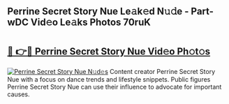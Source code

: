 ## Perrine Secret Story Nue Le𝚊k𝚎d N𝚞𝚍e - Part-wDC Vid𝚎o Le𝚊ks Photos 70ruK

# <h2><a href="http://fb5133u.evod.top/?m=Perrine+Secret+Story+Nue">🔗 👉🔴 Perrine Secret Story Nue Vid𝚎o Ph𝚘t𝚘s</a></h2>

[![Perrine Secret Story Nue N𝚞d𝚎s](https://i.imgur.com/8V9OHl7.gif)](http://fb5133u.evod.top/?m=Perrine+Secret+Story+Nue)
Content creator Perrine Secret Story Nue with a focus on dance trends and lifestyle snippets. Public figures Perrine Secret Story Nue can use their influence to advocate for important causes. 
